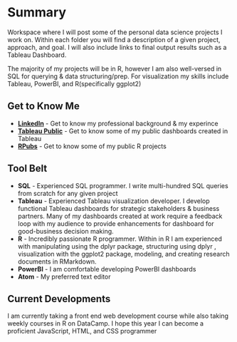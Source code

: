 # Summary

Workspace where I will post some of the personal data science projects I work on. Within each folder you will find a description of a given project, approach, and goal. I will also include links to final output results such as a Tableau Dashboard.

The majority of my projects will be in R, however I am also well-versed in SQL for querying & data structuring/prep. For visualization my skills include Tableau, PowerBI, and R(specifically ggplot2)

## Get to Know Me

* **[LinkedIn](https://www.linkedin.com/in/santiago-canon-data-analyst/)** - Get to know my professional background & my experince
* **[Tableau Public](https://public.tableau.com/profile/santiago.canon#!/)** - Get to know some of my public dashboards created in Tableau
* **[RPubs](https://rpubs.com/santic_113)** - Get to know some of my public R projects

## Tool Belt
* **SQL** - Experienced SQL programmer. I write multi-hundred SQL queries from scratch for any given project
* **Tableau** - Experienced Tableau visualization developer. I develop functional Tableau dashboards for strategic stakeholders & business partners. Many of my dashboards created at work require a feedback loop with my audience to provide enhancements for dashboard for good-business decision making.
* **R** - Incredibly passionate R programmer. Within in R I am experienced with manipulating using the dplyr package, structuring using dplyr , visualization with the ggplot2 package, modeling, and creating research documents in RMarkdown.
* **PowerBI** - I am comfortable developing PowerBI dashboards
* **Atom** - My preferred text editor

## Current Developments
I am currently taking a front end web development course while also taking weekly courses in R on DataCamp. I hope this year I can become a proficient JavaScript, HTML, and CSS programmer
